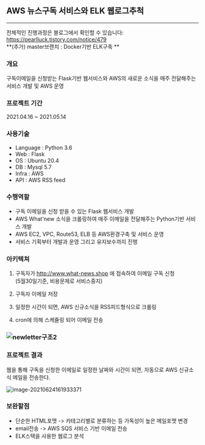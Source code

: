 ## AWS 뉴스구독 서비스와 ELK 웹로그추척

<hr>

전체적인 진행과정은 블로그에서 확인할 수 있습니다: https://pearlluck.tistory.com/notice/479
<br> **(추가) master브랜치 : Docker기반 ELK구축 **

### 개요
구독이메일을 신청받는 Flask기반 웹서비스와 AWS의 새로운 소식을 매주 전달해주는 서비스 개발 및 AWS 운영


### 프로젝트 기간

2021.04.16 ~ 2021.05.14


### 사용기술

- Language : Python 3.6 <br>
- Web : Flask <br>
- OS : Ubuntu 20.4  <br>
- DB : Mysql 5.7 <br>
- Infra : AWS<br>
- API : AWS RSS feed

### 수행역할

- 구독 이메일을 신청 받을 수 있는 Flask 웹서비스 개발
- AWS What'new 소식을 크롤링하여 매주 이메일을 전달해주는 Python기반 서비스 개발
- AWS EC2, VPC, Route53, ELB 등 AWS환경구축 및 서비스 운영
- 서비스 기획부터 개발과 운영 그리고 유지보수까지 진행

### 아키텍쳐

1. 구독자가 http://www.what-news.shop 에 접속하여 이메일 구독 신청<br> (5월30일기준, 비용문제로 서비스중지)

2. 구독자 이메일  저장
3. 일정한 시간이 되면, AWS 신규소식을 RSS피드형식으로 크롤링
4. cron에 의해 스케쥴링 되어 이메일 전송

### ![newletter구조2](https://user-images.githubusercontent.com/78723318/118311484-edee3f80-b52a-11eb-848f-43b8bbaf6c9a.PNG)



### 프로젝트 결과

웹을 통해 구독을 신청한 이메일로 일정한 날짜와 시간이 되면, 자동으로 AWS 신규소식 메일을 전송한다.

![image-20210624161933371](https://user-images.githubusercontent.com/78723318/123601604-d812b080-d832-11eb-8036-5921f5a5ccb5.png)


### 보완할점
- 단순한 HTML포맷 -> 카테고리별로 분류하는 등 가독성이 높은 메일포맷 변경 
- email전송 -> AWS SQS 서비스 기반 이메일 전송
- ELK스택을 사용한 웹로그 분석
